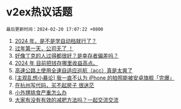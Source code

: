 # v2ex热议话题

`最后更新时间：2024-02-20 17:07:22 +0800`

1. [2024 年，是不是学自动档就行了？](https://www.v2ex.com/t/1016734)
1. [过年第一天，公司无了 ！](https://www.v2ex.com/t/1016608)
1. [好像丁克的人过得都很好？是幸存者偏差吗？](https://www.v2ex.com/t/1016649)
1. [2024 年 目前把钱存哪里收益高点。](https://www.v2ex.com/t/1016722)
1. [高速公路上使用全速自适应巡航（acc）真是太爽了](https://www.v2ex.com/t/1016739)
1. [[主观乱想小暴论] 我一直不认为 iPhone 的拍照能被安卓旗舰「完爆」](https://www.v2ex.com/t/1016755)
1. [在杭州写代码，买不起房子 很迷茫](https://www.v2ex.com/t/1016753)
1. [小外甥挑食严重怎么办](https://www.v2ex.com/t/1016704)
1. [大家有没有有效的减肥方法吗？一起交流交流](https://www.v2ex.com/t/1016797)

